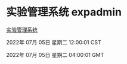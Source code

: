 # 实验管理系统 expadmin
[实验管理系统](http://219.139.198.62:56808/expadmin-782313d2-e1b1-4ea7-932e-3a55e6a1a4d0/)

2022年 07月 05日 星期二 12:00:01 CST

2022年 07月 05日 星期二 04:00:01 GMT
